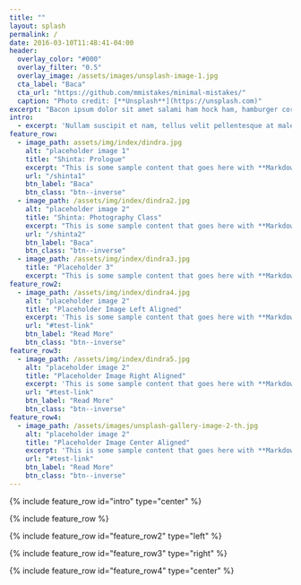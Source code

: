```yaml
---
title: ""
layout: splash
permalink: /
date: 2016-03-10T11:48:41-04:00
header:
  overlay_color: "#000"
  overlay_filter: "0.5"
  overlay_image: /assets/images/unsplash-image-1.jpg
  cta_label: "Baca"
  cta_url: "https://github.com/mmistakes/minimal-mistakes/"
  caption: "Photo credit: [**Unsplash**](https://unsplash.com)"
excerpt: "Bacon ipsum dolor sit amet salami ham hock ham, hamburger corned beef short ribs kielbasa biltong t-bone drumstick tri-tip tail sirloin pork chop."
intro: 
  - excerpt: 'Nullam suscipit et nam, tellus velit pellentesque at malesuada, enim eaque. Quis nulla, netus tempor in diam gravida tincidunt, *proin faucibus* voluptate felis id sollicitudin. Centered with `type="center"`'
feature_row:
  - image_path: assets/img/index/dindra.jpg
    alt: "placeholder image 1"
    title: "Shinta: Prologue"
    excerpt: "This is some sample content that goes here with **Markdown** formatting."
    url: "/shinta1"
    btn_label: "Baca"
    btn_class: "btn--inverse"
  - image_path: /assets/img/index/dindra2.jpg
    alt: "placeholder image 2"
    title: "Shinta: Photography Class"
    excerpt: "This is some sample content that goes here with **Markdown** formatting."
    url: "/shinta2"
    btn_label: "Baca"
    btn_class: "btn--inverse"
  - image_path: /assets/img/index/dindra3.jpg
    title: "Placeholder 3"
    excerpt: "This is some sample content that goes here with **Markdown** formatting."
feature_row2:
  - image_path: /assets/img/index/dindra4.jpg
    alt: "placeholder image 2"
    title: "Placeholder Image Left Aligned"
    excerpt: 'This is some sample content that goes here with **Markdown** formatting. Left aligned with `type="left"`'
    url: "#test-link"
    btn_label: "Read More"
    btn_class: "btn--inverse"
feature_row3:
  - image_path: /assets/img/index/dindra5.jpg
    alt: "placeholder image 2"
    title: "Placeholder Image Right Aligned"
    excerpt: 'This is some sample content that goes here with **Markdown** formatting. Right aligned with `type="right"`'
    url: "#test-link"
    btn_label: "Read More"
    btn_class: "btn--inverse"
feature_row4:
  - image_path: /assets/images/unsplash-gallery-image-2-th.jpg
    alt: "placeholder image 2"
    title: "Placeholder Image Center Aligned"
    excerpt: 'This is some sample content that goes here with **Markdown** formatting. Centered with `type="center"`'
    url: "#test-link"
    btn_label: "Read More"
    btn_class: "btn--inverse"
---
```


{% include feature_row id="intro" type="center" %}

{% include feature_row %}

{% include feature_row id="feature_row2" type="left" %}

{% include feature_row id="feature_row3" type="right" %}

{% include feature_row id="feature_row4" type="center" %}